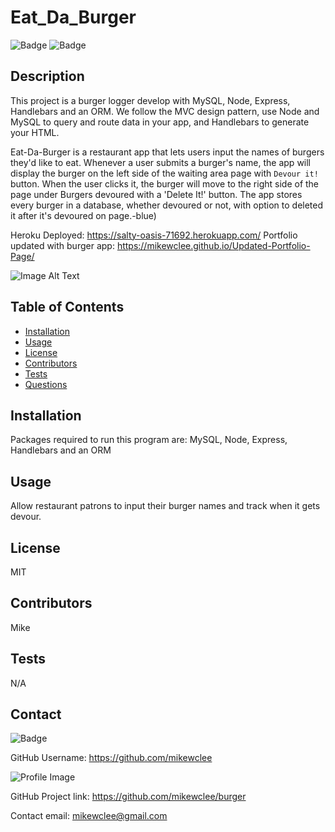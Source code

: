 
  # Eat_Da_Burger

  ![Badge](https://img.shields.io/badge/project-Eat_Da_Burger-green)
  ![Badge](https://img.shields.io/badge/Installation-MySQL_Node_Express_Handlebars_Orm-blue)

  ## Description
  This project is a burger logger develop with MySQL, Node, Express, Handlebars and an ORM.  We follow the MVC design pattern, use Node and MySQL to query and route data in your app, and Handlebars to generate your HTML.  
  
  Eat-Da-Burger is a restaurant app that lets users input the names of burgers they'd like to eat. Whenever a user submits a burger's name, the app will display the burger on the left side of the waiting area page with `Devour it!` button. When the user clicks it, the burger will move to the right side of the page under Burgers devoured with a 'Delete It!' button.  The app stores every burger in a database, whether devoured or not, with option to deleted it after it's devoured on page.-blue) 

 
  Heroku Deployed:  https://salty-oasis-71692.herokuapp.com/
  Portfolio updated with burger app: https://mikewclee.github.io/Updated-Portfolio-Page/

  ![Image Alt Text](/public/assets/video.gif)

  ## Table of Contents
  - [Installation](#installation)
  - [Usage](#usage)
  - [License](#license)
  - [Contributors](#contributors)
  - [Tests](#tests)
  - [Questions](#Questions)

  ## Installation
  Packages required to run this program are:  MySQL, Node, Express, Handlebars and an ORM

  ## Usage
  Allow restaurant patrons to input their burger names and track when it gets devour.

  ## License
  MIT

  ## Contributors
  Mike

  ## Tests
  N/A


  ## Contact
  
![Badge](https://img.shields.io/badge/Github-mikewclee-green) 
  
GitHub Username: https://github.com/mikewclee
  
![Profile Image](https://github.com/mikewclee.png?size=150)
  
GitHub Project link: https://github.com/mikewclee/burger
  
Contact email: mikewclee@gmail.com
  